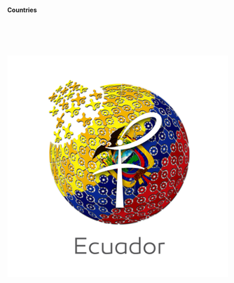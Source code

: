 #### Countries

<br><br>
-----
![ecuador](https://github.com/Fermat-ORG/media-kit/blob/master/MediaKit/Region-Logos/Fermat_logo_Ecuador_01.png)
